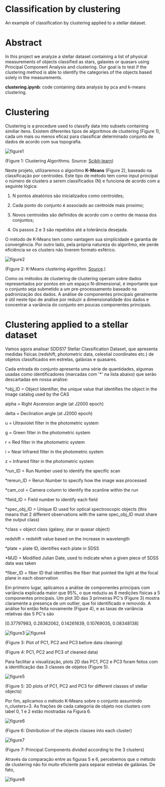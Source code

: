 # Classification by clustering
An example of classification by clustering applied to a stellar dataset.

# Abstract
In this project we analyze a stellar dataset containing a list of physical measurements of objects classified as stars, galaxies or quasars using Principal Component Analysis and clustering. Our goal is to test if the clustering method is able to identify the categories of the objects based solely in the measurements.

 **clustering.ipynb**: code containing data analysis by pca and k-means clustering.

 # Clustering

Clustering is a procedure used to classify data into subsets containing similiar itens. Existem diferentes tipos de algoritmos de clustering (Figure 1), cada um mais ou menos eficaz para classificar determinado conjunto de dados de acordo com sua topografia.

 ![figure1](https://github.com/rafael-raiser/portfolio_clustering/blob/main/images/clustering_algorithms.webp)

(Figure 1: Clustering Algorithms. Source: [Scikit-learn](https://scikit-learn.org/stable/modules/clustering.html))

Neste projeto, utilizaremos o algoritmo **K-Means** (Figure 2), baseado na classificação por centroides. Este tipo de método tem como input principal o número de clusters a serem classificados (N) e funciona de acordo com a seguinte lógica:

1. N pontos aleatórios são inicializados como centroides;

2. Cada ponto do conjunto é associado ao centroide mais proximo;

3. Novos centroides são definidos de acordo com o centro de massa dos conjuntos;

4. Os passos 2 e 3 são repetidos até a tolerância desejada.

O método de K-Means tem como vantagem sua simplicidade e garantia de convergência. Por outro lado, pela própria natureza do algoritmo, ele perde eficiência se os clusters não tiverem formato esférico.

![figure2](https://github.com/rafael-raiser/portfolio_clustering/blob/main/images/kmeans_clustering_example.gif)

(Figure 2: K-Means clustering algorithm. [Source](https://theanlim.rbind.io/post/clustering-k-means-k-means-and-gganimate/).)

Como os métodos de clustering de clustering operam sobre dados representados por pontos em um espaço N-dimensional, é importante que o conjunto seja submetido a um pre-processamento baseado na padronização dos dados. A análise de componentes principais geralmente é útil neste tipo de análise por reduzir a dimensionalidade dos dados e concentrar a variância do conjunto em poucas componentes principais.

# Clustering applied to a stellar dataset

Vamos agora analisar SDDS17 Stellar Classification Dataset, que apresenta medidas físicas (redshift, photometric data, celestial coordinates etc.) de objetos classificados em estrelas, galáxias e quasares.

Cada entrada do conjunto apresenta uma série de quantidades, algumas usadas como identificadores (marcadas com '\*' na lista abaixo) que serão descartadas em nossa análise:

*obj_ID = Object Identifier, the unique value that identifies the object in the image catalog used by the CAS 

alpha = Right Ascension angle (at J2000 epoch)

delta = Declination angle (at J2000 epoch)

u = Ultraviolet filter in the photometric system

g = Green filter in the photometric system

r = Red filter in the photometric system

i = Near Infrared filter in the photometric system

z = Infrared filter in the photometric system

*run_ID = Run Number used to identify the specific scan

*rereun_ID = Rerun Number to specify how the image was processed

*cam_col = Camera column to identify the scanline within the run

*field_ID = Field number to identify each field

*spec_obj_ID = Unique ID used for optical spectroscopic objects (this means that 2 different observations with the same spec_obj_ID must share the output class)

*class = object class (galaxy, star or quasar object)

redshift = redshift value based on the increase in wavelength

*plate = plate ID, identifies each plate in SDSS

*MJD = Modified Julian Date, used to indicate when a given piece of SDSS data was taken

*fiber_ID = fiber ID that identifies the fiber that pointed the light at the focal plane in each observation

Em primeiro lugar, aplicamos a análise de componentes principais com variância explicada maior que 95%, o que reduziu as 8 medições físicas a 5 componentes principais. Um plot 3D das 3 primeiras PC's (Figure 3) mostra claramente a presença de um outlier, que foi identificado e removido. A análise foi então feita novamente (Figure 4), e as taxas de variância relativas das 5 PC's são

\[0.37797983, 0.28362062, 0.14261839, 0.10769035, 0.08348138\]

![figure3](https://github.com/rafael-raiser/portfolio_clustering/blob/main/images/PCA_3D_outlier.png)
![figure4](https://github.com/rafael-raiser/portfolio_clustering/blob/main/images/PCA_3D_cleaned.png)

(Figure 3: Plot of PC1, PC2 and PC3 before data cleaning)

(Figure 4: PC1, PC2 and PC3 of cleaned data)

Para facilitar a visualização, plots 2D das PC1, PC2 e PC3 foram feitos com a identificação das 3 classes de objetos (Figure 5).

![figure5](https://github.com/rafael-raiser/portfolio_clustering/blob/main/images/PCA_2D_classes.png)

(Figure 5: 2D plots of PC1, PC2 and PC3 for different classes of stellar objects)

Por fim, aplicamos o método K-Means sobre o conjunto assumindo n_clusters=3. As frações de cada categoria de objeto nos clusters com label 0, 1 e 2 estão mostradas na Figura 6.

![figure6](https://github.com/rafael-raiser/portfolio_clustering/blob/main/images/pie_charts_kmeans.png)

(Figure 6: Distribution of the objects classes into each cluster)

![figure7](https://github.com/rafael-raiser/portfolio_clustering/blob/main/images/PCA_2D_clusters.png)

(Figure 7: Principal Components divided according to the 3 clusters)

Através da comparação entre as figuras 5 e 6, percebemos que o método de clustering não foi muito eficiente para separar estrelas de galáxias. De fato, 


![figure8](https://github.com/rafael-raiser/portfolio_clustering/blob/main/images/scores_kmeans.png)









 

 
